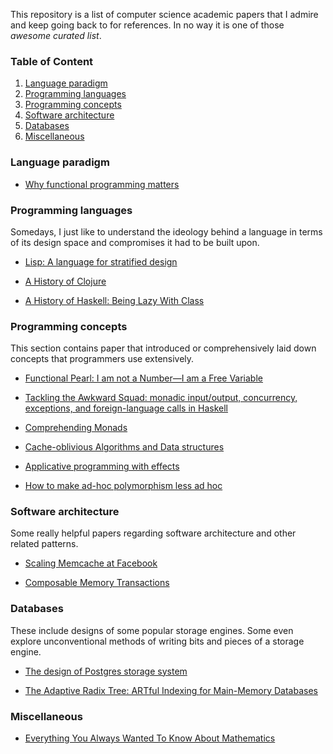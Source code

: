 This repository is a list of computer science academic papers that I admire and keep going back to for references. In no way it is one of those _awesome curated list_.

### Table of Content

1. [Language paradigm](#language-paradigm)
2. [Programming languages](#programming-languages)
3. [Programming concepts](#programming-concepts)
4. [Software architecture](#software-architecture)
5. [Databases](#Databases)
6. [Miscellaneous](#Miscellaneous)

### Language paradigm

- [Why functional programming matters](https://www.cs.kent.ac.uk/people/staff/dat/miranda/whyfp90.pdf)

### Programming languages

Somedays, I just like to understand the ideology behind a language in terms of its design space and compromises it had to be built upon.

- [Lisp: A language for stratified design](https://dspace.mit.edu/bitstream/handle/1721.1/6064/AIM-986.pdf?sequence=2&isAllowed=y)

- [A History of Clojure](https://download.clojure.org/papers/clojure-hopl-iv-final.pdf)

- [A History of Haskell: Being Lazy With Class](https://www.microsoft.com/en-us/research/wp-content/uploads/2016/07/history.pdf)

### Programming concepts

This section contains paper that introduced or comprehensively laid down concepts that programmers use extensively.

- [Functional Pearl: I am not a Number—I am a Free Variable](https://www.cs.ru.nl/~james/RESEARCH/haskell2004.pdf)

- [Tackling the Awkward Squad: monadic input/output, concurrency, exceptions, and foreign-language calls in Haskell](https://www.microsoft.com/en-us/research/wp-content/uploads/2016/07/mark.pdf?from=http%3A%2F%2Fresearch.microsoft.com%2Fen-us%2Fum%2Fpeople%2Fsimonpj%2Fpapers%2Fmarktoberdorf%2Fmark.pdf)

- [Comprehending Monads](https://ncatlab.org/nlab/files/WadlerMonads.pdf)

- [Cache-oblivious Algorithms and Data structures](https://erikdemaine.org/papers/BRICS2002/paper.pdf)

- [Applicative programming with effects](https://www.staff.city.ac.uk/~ross/papers/Applicative.pdf)

- [How to make ad-hoc polymorphism less ad hoc](https://www.researchgate.net/profile/Stephen-Blott/publication/2710954_How_to_Make_Ad-Hoc_Polymorphism_Less_Ad_Hoc/links/553e01f20cf2fbfe509b81f8/How-to-Make-Ad-Hoc-Polymorphism-Less-Ad-Hoc.pdf)


### Software architecture

Some really helpful papers regarding software architecture and other related patterns.

- [Scaling Memcache at Facebook](https://www.usenix.org/system/files/conference/nsdi13/nsdi13-final170_update.pdf)

- [Composable Memory Transactions](https://www.microsoft.com/en-us/research/wp-content/uploads/2005/01/2005-ppopp-composable.pdf)


### Databases

These include designs of some popular storage engines. Some even explore unconventional methods of writing bits and pieces of a storage engine.

- [The design of Postgres storage system](https://dsf.berkeley.edu/papers/ERL-M87-06.pdf)

- [The Adaptive Radix Tree: ARTful Indexing for Main-Memory Databases](https://db.in.tum.de/~leis/papers/ART.pdf)


### Miscellaneous

- [Everything You Always Wanted To Know About Mathematics](https://www.math.cmu.edu/~jmackey/151_128/bws_book.pdf)
